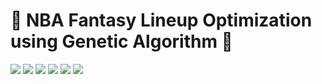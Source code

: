 # 🏀 NBA Fantasy Lineup Optimization using Genetic Algorithm 🏀
<img src="images/ARTIFICIAL INTELLIGENCE_page-0001.jpg"> 
<img src="images/ARTIFICIAL INTELLIGENCE_page-0002.jpg"> 
<img src="images/ARTIFICIAL INTELLIGENCE_page-0003.jpg"> 
<img src="images/ARTIFICIAL INTELLIGENCE_page-0004.jpg"> 
<img src="images/ARTIFICIAL INTELLIGENCE_page-0005.jpg"> 
<img src="images/ARTIFICIAL INTELLIGENCE_page-0006.jpg"> 
